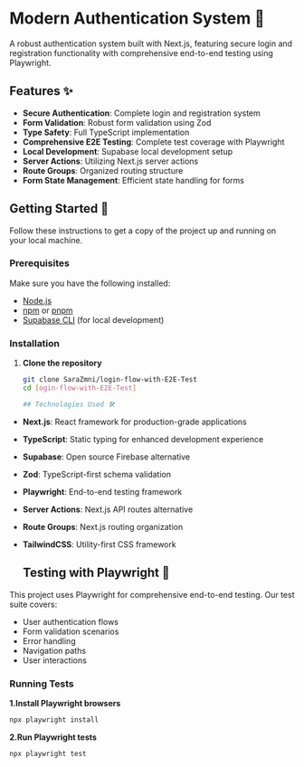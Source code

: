 # Modern Authentication System 🔐

A robust authentication system built with Next.js, featuring secure login and registration functionality with comprehensive end-to-end testing using Playwright.

## Features ✨

- **Secure Authentication**: Complete login and registration system
- **Form Validation**: Robust form validation using Zod
- **Type Safety**: Full TypeScript implementation
- **Comprehensive E2E Testing**: Complete test coverage with Playwright
- **Local Development**: Supabase local development setup
- **Server Actions**: Utilizing Next.js server actions
- **Route Groups**: Organized routing structure
- **Form State Management**: Efficient state handling for forms

## Getting Started 🚀

Follow these instructions to get a copy of the project up and running on your local machine.

### Prerequisites

Make sure you have the following installed:
- [Node.js](https://nodejs.org/)
- [npm](https://www.npmjs.com/) or [pnpm](https://pnpm.io/)
- [Supabase CLI](https://supabase.com/docs/guides/cli) (for local development)

### Installation

1. **Clone the repository**
   ```bash
   git clone SaraZmni/login-flow-with-E2E-Test
   cd [ogin-flow-with-E2E-Test]

   ## Technologies Used 🛠️

- **Next.js**: React framework for production-grade applications
- **TypeScript**: Static typing for enhanced development experience
- **Supabase**: Open source Firebase alternative
- **Zod**: TypeScript-first schema validation
- **Playwright**: End-to-end testing framework
- **Server Actions**: Next.js API routes alternative
- **Route Groups**: Next.js routing organization
- **TailwindCSS**: Utility-first CSS framework

  ## Testing with Playwright 🧪

This project uses Playwright for comprehensive end-to-end testing. Our test suite covers:

- User authentication flows
- Form validation scenarios
- Error handling
- Navigation paths
- User interactions

### Running Tests

**1.Install Playwright browsers**
```bash
npx playwright install
```

**2.Run Playwright tests**
```bash
npx playwright test


